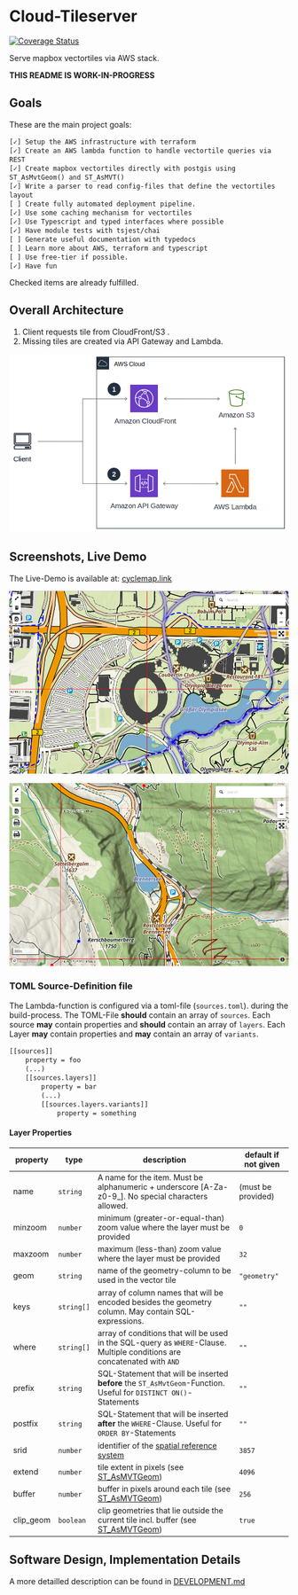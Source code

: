 # Cloud-Tileserver

[![Coverage Status](https://coveralls.io/repos/github/henrythasler/cloud-tileserver/badge.svg?branch=master)](https://coveralls.io/github/henrythasler/cloud-tileserver?branch=master)

Serve mapbox vectortiles via AWS stack.

**THIS README IS WORK-IN-PROGRESS**

## Goals

These are the main project goals:

```
[✓] Setup the AWS infrastructure with terraform
[✓] Create an AWS lambda function to handle vectortile queries via REST
[✓] Create mapbox vectortiles directly with postgis using ST_AsMvtGeom() and ST_AsMVT()
[✓] Write a parser to read config-files that define the vectortiles layout
[ ] Create fully automated deployment pipeline.
[✓] Use some caching mechanism for vectortiles
[✓] Use Typescript and typed interfaces where possible
[✓] Have module tests with tsjest/chai
[ ] Generate useful documentation with typedocs
[ ] Learn more about AWS, terraform and typescript
[ ] Use free-tier if possible.
[✓] Have fun
```
Checked items are already fulfilled.

## Overall Architecture

1. Client requests tile from CloudFront/S3 .
2. Missing tiles are created via API Gateway and Lambda.

![](docs/img/CloudFront-tiles-simple.png)

## Screenshots, Live Demo

The Live-Demo is available at: [cyclemap.link](https://cyclemap.link)

[![](docs/img/map_screenshot.png)](https://cyclemap.link/#15/48.17374/11.54676)

[![](docs/img/map_screenshot2.png)](https://cyclemap.link/#14/47.01863/11.5046)

### TOML Source-Definition file

The Lambda-function is configured via a toml-file (`sources.toml`). during the build-process. The TOML-File **should** contain an array of `sources`. Each source **may** contain properties and **should** contain an array of `layers`. Each Layer **may** contain properties and **may** contain an array of `variants`.

```
[[sources]]
    property = foo
    (...)
    [[sources.layers]]
        property = bar
        (...)
        [[sources.layers.variants]]
            property = something
```

#### Layer Properties

property | type | description | default if not given
---|---|---|---
name | `string` | A name for the item. Must be alphanumeric + underscore [A-Za-z0-9_]. No special characters allowed. | (must be provided)
minzoom | `number` | minimum (greater-or-equal-than) zoom value where the layer must be provided | `0` 
maxzoom | `number` | maximum (less-than) zoom value where the layer must be provided | `32` 
geom | `string` | name of the geometry-column to be used in the vector tile | `"geometry"`
keys | `string[]` | array of column names that will be encoded besides the geometry column. May contain SQL-expressions.| `""`
where | `string[]` | array of conditions that will be used in the SQL-query as `WHERE`-Clause. Multiple conditions are concatenated with `AND` | `""`
prefix | `string` | SQL-Statement that will be inserted **before** the `ST_AsMvtGeom`-Function. Useful for `DISTINCT ON()`-Statements | `""`
postfix | `string` | SQL-Statement that will be inserted **after** the `WHERE`-Clause. Useful for `ORDER BY`-Statements | `""`
srid | `number` | identifier of the [spatial reference system](https://postgis.net/docs/manual-1.4/ch04.html#spatial_ref_sys) | `3857`
extend | `number` | tile extent in pixels (see [ST_AsMVTGeom](https://postgis.net/docs/manual-dev/ST_AsMVTGeom.html)) | `4096`
buffer | `number` | buffer in pixels around each tile (see [ST_AsMVTGeom](https://postgis.net/docs/manual-dev/ST_AsMVTGeom.html)) | `256`
clip_geom | `boolean` | clip geometries that lie outside the current tile incl. buffer (see [ST_AsMVTGeom](https://postgis.net/docs/manual-dev/ST_AsMVTGeom.html)) | `true`


## Software Design, Implementation Details

A more detailled description can be found in [DEVELOPMENT.md](DEVELOPMENT.md)